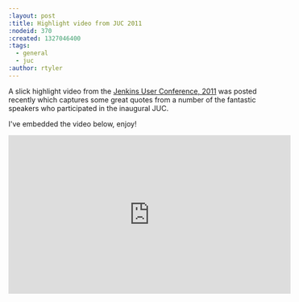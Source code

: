 ```yaml
---
:layout: post
:title: Highlight video from JUC 2011
:nodeid: 370
:created: 1327046400
:tags:
  - general
  - juc
:author: rtyler
---
```


A slick highlight video from the [Jenkins User Conference, 2011](/content/jenkins-user-conference) was posted recently which captures some great quotes from a number of the fantastic speakers who participated in the inaugural JUC.

I've embedded the video below, enjoy!

<center><iframe width="560" height="315" src="http://www.youtube.com/embed/_l9OgJc4_-w" frameborder="0" allowfullscreen></iframe></center>
